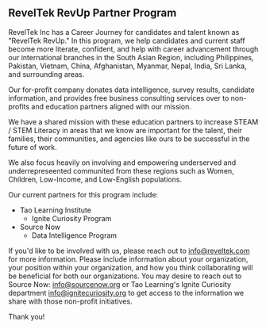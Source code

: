 ## RevelTek RevUp Partner Program

RevelTek Inc has a Career Journey for candidates and talent known as "RevelTek RevUp." In this program, we help candidates and current staff become more literate, confident, and help with career advancement through our international branches in the South Asian Region, including Philippines, Pakistan, Vietnam, China, Afghanistan, Myanmar, Nepal, India, Sri Lanka, and surrounding areas.

Our for-profit company donates data intelligence, survey results, candidate information, and provides free business consulting services over to non-profits and education partners aligned with our mission.

We have a shared mission with these education partners to increase STEAM / STEM Literacy in areas that we know are important for the talent, their families, their communities, and agencies like ours to be successful in the future of work.

We also focus heavily on involving and empowering underserved and underrepreseented communited from these regions such as Women, Children, Low-Income, and Low-English populations.

Our current partners for this program include:
- Tao Learning Institute
  - Ignite Curiosity Program 
- Source Now
  - Data Intelligence Program


If you'd like to be involved with us, please reach out to info@reveltek.com for more information.  Please include information about your organization, your position within your organization, and how you think collaborating will be beneficial for both our organizations.  You may desire to reach out to Source Now: info@sourcenow.org or Tao Learning's Ignite Curiosity department info@ignitecuriosity.org to get access to the information we share with those non-profit initiatives.

Thank you!
